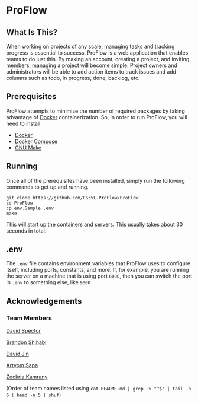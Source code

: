 # ProFlow

## What Is This?

When working on projects of any scale, managing tasks and tracking progress is essential to success. ProFlow is a web application that enables teams to do just this. By making an account, creating a project, and inviting members, managing a project will become simple. Project owners and administrators will be able to add action items to track issues and add columns such as todo, in progress, done, backlog, etc. 

## Prerequisites

ProFlow attempts to minimize the number of required packages by taking advantage of [Docker](https://docs.docker.com/get-docker/) containerization. So, in order to run ProFlow, you will need to install

- [Docker](https://docs.docker.com/get-docker/)
- [Docker Compose](https://docs.docker.com/compose/install/linux/)
- [GNU Make](https://www.gnu.org/software/make/)

## Running

Once all of the prerequisites have been installed, simply run the following commands to get up and running.

```
git clone https://github.com/CS35L-ProFlow/ProFlow
cd ProFlow
cp env.Sample .env
make
```

This will start up the containers and servers. This usually takes about 30 seconds in total. 

## .env

The `.env` file contains environment variables that ProFlow uses to configure itself, including ports, constants, and more. If, for example, you are running the server on a machine that is using port `6000`, then you can switch the port in `.env` to something else, like `9000`

## Acknowledgements

### Team Members

[David Spector](https://github.com/davidspector67)

[Brandon Shihabi](https://github.com/Bricktheworld)

[David Jin](https://github.com/davidjin9294)

[Artyom Sapa](https://github.com/artySapa)

[Zeckria Kamrany](https://github.com/zeckria)

(Order of team names listed using `cat README.md | grep -v "^$" | tail -n 6 | head -n 5 | shuf`)
